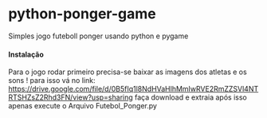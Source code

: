 # python-ponger-game
Simples jogo  futeboll ponger  usando python e pygame

#### Instalação ####
Para o jogo rodar primeiro precisa-se baixar as imagens dos atletas e os sons ! 
para isso vá no link: https://drive.google.com/file/d/0B5fIq1l8NdHVaHlhMmIwRVE2RmZZSVl4NTRTSHZsZ2Rhd3FN/view?usp=sharing
faça download e extraia após isso apenas execute o Arquivo Futebol_Ponger.py

